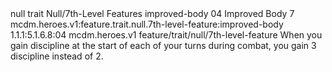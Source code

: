 <ability>
  <metadata>
    <class>null</class>
    <feature_type>trait</feature_type>
    <file_dpath>Null/7th-Level Features</file_dpath>
    <item_id>improved-body</item_id>
    <item_index>04</item_index>
    <item_name>Improved Body</item_name>
    <level>7</level>
    <scc>mcdm.heroes.v1:feature.trait.null.7th-level-feature:improved-body</scc>
    <scdc>1.1.1:5.1.6.8:04</scdc>
    <source>mcdm.heroes.v1</source>
    <type>feature/trait/null/7th-level-feature</type>
  </metadata>
  <effects>
    <effect type="mundane">When you gain discipline at the start of each of your turns during combat, you gain 3 discipline instead of 2.</effect>
  </effects>
</ability>
